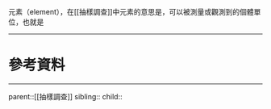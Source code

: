 元素（element），在[[抽樣調查]]中元素的意思是，可以被測量或觀測到的個體單位，也就是

- - -
# 參考資料

- - -
parent::[[抽樣調查]]
sibling::
child::